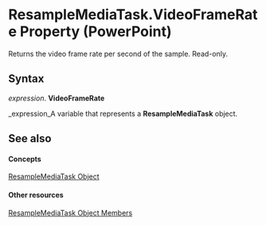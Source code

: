 
# ResampleMediaTask.VideoFrameRate Property (PowerPoint)

Returns the video frame rate per second of the sample. Read-only.


## Syntax

 _expression_. **VideoFrameRate**

 _expression_A variable that represents a  **ResampleMediaTask** object.


## See also


#### Concepts


 [ResampleMediaTask Object](d36d6a4b-b266-5c00-24e8-ca3c154bc469.md)
#### Other resources


 [ResampleMediaTask Object Members](1a7736dd-c61d-a88d-9cc7-8f9db782ae14.md)
